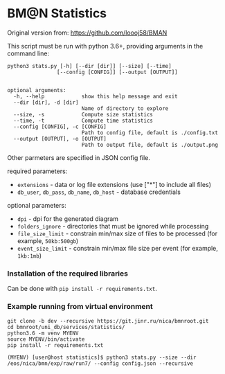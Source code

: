 # BM@N Statistics

Original version from: https://github.com/loooj58/BMAN

This script must be run with python 3.6+, providing arguments in the command line:

```
python3 stats.py [-h] [--dir [dir]] [--size] [--time]
                [--config [CONFIG]] [--output [OUTPUT]]


optional arguments:
  -h, --help            show this help message and exit
  --dir [dir], -d [dir]
                        Name of directory to explore
  --size, -s            Compute size statistics
  --time, -t            Compute time statistics
  --config [CONFIG], -c [CONFIG]
                        Path to config file, default is ./config.txt
  --output [OUTPUT], -o [OUTPUT]
                        Path to output file, default is ./output.png
```

Other parmeters are specified in JSON config file.

required parameters:
* `extensions` - data or log file extensions (use ["*"] to include all files)
* `db_user`, `db_pass`, `db_name`, `db_host` - database credentials

optional parameters:
* `dpi` - dpi for the generated diagram
* `folders_ignore` - directories that must be ignored while processing
* `file_size_limit` - constrain min/max size of files to be processed (for example, `50kb:500gb`)
* `event_size_limit` - constrain min/max file size per event (for example, `1kb:1mb`)

### Installation of the required libraries

Can be done with `pip install -r requirements.txt`.

### Example running from virtual environment

```
git clone -b dev --recursive https://git.jinr.ru/nica/bmnroot.git
cd bmnroot/uni_db/services/statistics/
python3.6 -m venv MYENV
source MYENV/bin/activate
pip install -r requirements.txt

(MYENV) [user@host statistics]$ python3 stats.py --size --dir /eos/nica/bmn/exp/raw/run7/ --config config.json --recursive
```
